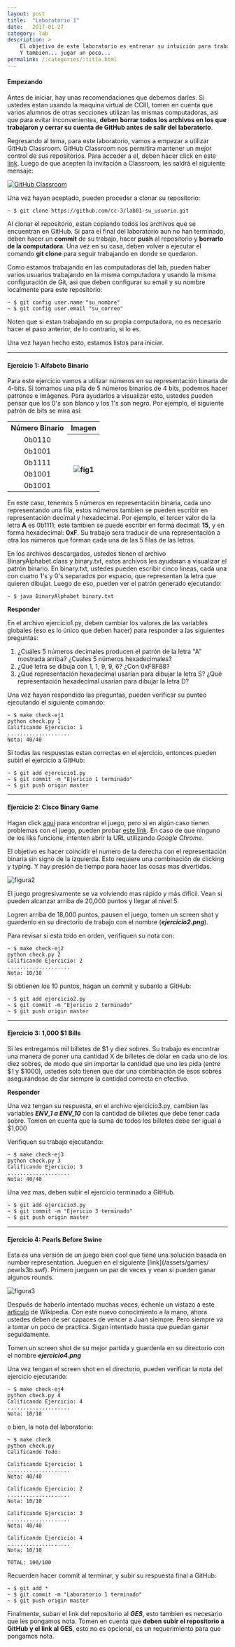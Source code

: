 ```yaml
---
layout: post
title:  "Laboratorio 1"
date:   2017-01-27
category: lab
description: >
    El objetivo de este laboratorio es entrenar su intuición para trabajar con numeros en representación binaria y hexadecimal.
    Y tambien... jugar un poco...
permalink: /:categories/:title.html
---
```


#### Empezando

Antes de iniciar, hay unas recomendaciones que debemos darles. Si ustedes estan usando la maquina virtual de CCIII, tomen en cuenta que varios alumnos de otras 
secciones utilizan las mismas computadoras, asi que para evitar inconvenientes, <b>deben borrar todos los archivos en los que trabajaron y cerrar su cuenta de GitHub antes 
de salir del laboratorio</b>.

Regresando al tema, para este laboratorio, vamos a empezar a utilizar GitHub Classroom. GitHub Classroom nos permitira mantener un mejor control de sus repositorios. Para acceder a el, 
deben hacer click en este <a href="https://classroom.github.com/assignment-invitations/a6436788a1586af7547e3c2aae38eb66">link</a>. Luego de que acepten la invitación a Classroom, les saldrá
el siguiente mensaje:

[![GitHub Classroom](/assets/img/labs/lab1_classroom.png)](/assets/img/labs/lab1_classroom.png)

Una vez hayan aceptado, pueden proceder a clonar su repositorio:

```shell
~ $ git clone https://github.com/cc-3/lab01-su_usuario.git
```
Al clonar el repositorio, estan copiando todos los archivos que se encuentran en GitHub. Si para el final del laboratorio aun no han terminado, deben hacer un <b>commit</b> de su trabajo,
hacer <b>push</b> al repositorio y <b>borrarlo de la computadora</b>. Una vez en su casa, deben volver a ejecutar el comando <b>git clone</b> para seguir trabajando en donde se quedaron.

Como estamos trabajando en las computadoras del lab, pueden haber varios usuarios trabajando en la misma computadora y usando la misma configuración de Git, asi que deben configurar su email 
y su nombre localmente para este repositorio:

```shell
~ $ git config user.name "su_nombre"
~ $ git config user.email "su_correo"
```

Noten que si estan trabajando en su propia computadora, no es necesario hacer el paso anterior, de lo contrario, si lo es.


Una vez hayan hecho esto, estamos listos para iniciar.

***

#### Ejercicio 1: Alfabeto Binario

Para este ejercicio vamos a utilizar números en su representación binaria de 4-bits. Si tomamos una pila de 5 números binarios de 4 bits, podemos 
hacer patrones e imágenes. Para ayudarlos a visualizar esto, ustedes pueden pensar que los 0's  son blanco y los 1's son negro. Por ejemplo, el 
siguiente patrón de bits se mira así:

<table style="text-align: center;">
  <tr>
    <th>Número Binario</th>
    <th>Imagen</th>
  </tr>
  <tr>
    <td>0b0110</td>
    <th rowspan="5"><img style="padding-top:30px;" src="/assets/img/labs/lab1_fig1.png" alt="fig1"></th>
  </tr>
  <tr>
    <td>0b1001</td>
  </tr>
  <tr>
    <td>0b1111</td>
  </tr>
  <tr>
    <td>0b1001</td>
  </tr>
  <tr>
    <td>0b1001</td>
  </tr>
</table>

En este caso, tenemos 5 números en representación binaria, cada uno representando una fila, estos números tambien se pueden escribir en representación decimal y hexadecimal. 
Por ejemplo, el tercer valor de la letra <b>A</b> es 0b1111; este tambien se puede escribir en forma decimal: <b>15</b>, y en forma hexadecimal: <b>0xF</b>. Su trabajo sera 
traducir de una representación a otra los números que forman cada una de las 5 filas de las letras.

En los archivos descargados, ustedes tienen el archivo BinaryAlphabet.class y binary.txt, estos archivos les ayudaran a visualizar el patrón 
binario. En binary.txt, ustedes pueden escribir cinco lineas, cada una con cuatro 1's y 0's separados por espacio, que representan la 
letra que quieren dibujar. Luego de eso, pueden ver el patrón generado ejecutando:

```shell
~ $ java BinaryAlphabet binary.txt
```

**Responder**

En el archivo ejercicio1.py, deben cambiar los valores de las variables globales (eso es lo único que deben hacer)  para responder 
a las siguientes preguntas:

1. ¿Cuáles 5 números decimales producen el patrón de la letra "A" mostrada arriba? ¿Cuales 5 números hexadecimales?
2. ¿Qué letra se dibuja con 1, 1, 9, 9, 6? ¿Con 0xF8F88?
3. ¿Qué representación hexadecimal usarían para dibujar la letra S? ¿Qué representación hexadecimal usarían para dibujar la letra D?

Una vez hayan respondido las preguntas, pueden verificar su punteo ejecutando el siguiente comando:

```shell
~ $ make check-ej1
python check.py 1
Calificando Ejercicio: 1
....................
Nota: 40/40
```

Si todas las respuestas estan correctas en el ejercicio, entonces pueden subirl el ejercicio a GitHub:

```shell
~ $ git add ejercicio1.py
~ $ git commit -m "Ejericio 1 terminado"
~ $ git push origin master
```

***

#### Ejercicio 2: Cisco Binary Game

Hagan click [aquí](/assets/games/binary_game.swf) para encontrar el juego, pero si en algún caso tienen problemas con el juego, pueden probar
[este link](http://www.wordfreegames.com/game/binary-game.html). En caso de que ninguno de los liks funcione, intenten abrir la URL utilizando 
 <i>Google Chrome</i>. 

El objetivo es hacer coincidir el numero de la derecha con el representación binaria sin signo de la izquierda. Esto requiere una combinación de 
clicking y typing. Y hay presión de tiempo para hacer las cosas mas divertidas.

![figura2](/assets/img/labs/lab1_fig2.png)

El juego progresivamente se va volviendo mas rápido y más difícil. Vean si pueden alcanzar arriba de 20,000 puntos y llegar al nivel 5.

Logren arriba de 18,000 puntos, pausen el juego, tomen un screen shot y guardenlo en su directorio de trabajo con el nombre (**_ejercicio2.png_**).

Para revisar si esta todo en orden, verifiquen su nota con:

```shell
~ $ make check-ej2
python check.py 2
Calificando Ejercicio: 2
....................
Nota: 10/10

```

Si obtienen los 10 puntos, hagan un commit y subanlo a GitHub:

```shell
~ $ git add ejercicio2.py
~ $ git commit -m "Ejericio 2 terminado"
~ $ git push origin master
```

***

#### Ejercicio 3: 1,000 $1 Bills

Si les entregamos mil billetes de $1 y diez sobres. Su trabajo es encontrar una manera de poner una cantidad X de billetes de dólar en cada uno de 
los diez sobres, de modo que sin importar la cantidad que uno les pida (entre $1 y $1000), ustedes solo tienen que dar una combinación de esos 
sobres asegurándose de dar siempre la cantidad correcta en efectivo.

**Responder**

Una vez tengan su respuesta, en el archivo ejercicio3.py, cambien las variables **_ENV_1 a ENV_10_** con la cantidad de billetes que debe tener 
cada sobre. Tomen en cuenta que la suma de todos los billetes debe ser igual a $1,000

Verifiquen su trabajo ejecutando:

```shell
~ $ make check-ej3
python check.py 3
Calificando Ejercicio: 3
....................
Nota: 40/40

```

Una vez mas, deben subir el ejercicio terminado a GitHub.

```shell
~ $ git add ejercicio3.py
~ $ git commit -m "Ejericio 3 terminado"
~ $ git push origin master
```

***

#### Ejercicio 4: Pearls Before Swine

Esta es una versión de un juego bien cool que tiene una solución basada en number representation. Jueguen en el siguiente [link](/assets/games/
pearls3b.swf). Primero jueguen un par de veces y vean si pueden ganar algunos rounds.

![figura3](/assets/img/labs/lab1_fig3.png)

Después de haberlo intentado muchas veces, échenle un vistazo a este [articulo](http://en.wikipedia.org/wiki/Nim) de Wikipedia. Con este nuevo 
conocimiento a la mano, ahora ustedes deben de ser capaces de vencer a Juan siempre. Pero siempre va a tomar un poco de practica. Sigan intentado 
hasta que puedan ganar seguidamente. 

Tomen un screen shot de su mejor partida y guardenla en su directorio con el nombre _**ejercicio4.png**_

Una vez tengan el screen shot en el directorio, pueden verificar la nota del ejercicio ejecutando:

```shell
~ $ make check-ej4
python check.py 4
Calificando Ejercicio: 4
....................
Nota: 10/10
```

o bien, la nota del laboratorio:

```shell
~ $ make check
python check.py
Calificando Todo:

Calificando Ejercicio: 1
....................
Nota: 40/40

Calificando Ejercicio: 2
....................
Nota: 10/10

Calificando Ejercicio: 3
....................
Nota: 40/40

Calificando Ejercicio: 4
....................
Nota: 10/10

TOTAL: 100/100
```

Recuerden hacer commit al terminar, y subir su respuesta final a GitHub:

```shell
~ $ git add *
~ $ git commit -m "Laboratorio 1 terminado"
~ $ git push origin master
```
Finalmente, suban el link del repositorio al **_GES_**, esto tambien es necesario que les pongamos nota. Tomen en cuenta que <b>deben subir el repositorio a GitHub y el link al GES</b>,
esto no es opcional, es un requerimiento para que pongamos nota.